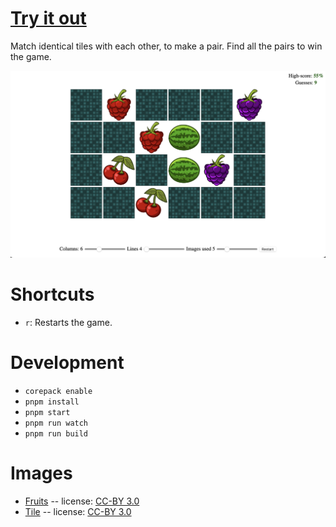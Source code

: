 # [Try it out](https://nbpt.eu/games/pair/)

Match identical tiles with each other, to make a pair. Find all the pairs to win the game.

![Screenshot](screenshot.png)

# Shortcuts

- `r`: Restarts the game.

# Development

- `corepack enable`
- `pnpm install`
- `pnpm start`
- `pnpm run watch`
- `pnpm run build`

# Images

- [Fruits](http://opengameart.org/content/fruit-icons-redo) -- license: [CC-BY 3.0](https://creativecommons.org/licenses/by/3.0/)
- [Tile](http://opengameart.org/content/tile) -- license: [CC-BY 3.0](https://creativecommons.org/licenses/by/3.0/)
